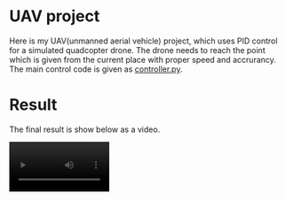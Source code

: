 # UAV project
Here is my UAV(unmanned aerial vehicle) project, which uses PID control for a simulated quadcopter drone. The drone needs to reach the point which is given from the current place with proper speed and accrurancy. The main control code is given as [controller.py](https://github.com/Jcheems/jcheems.github.io/blob/master/uav/controller.py).

# Result
The final result is show below as a video.

<video src='https://github.com/user-attachments/assets/088d3f1d-1578-4ff9-a433-79b1d7542cee' width=180/>

